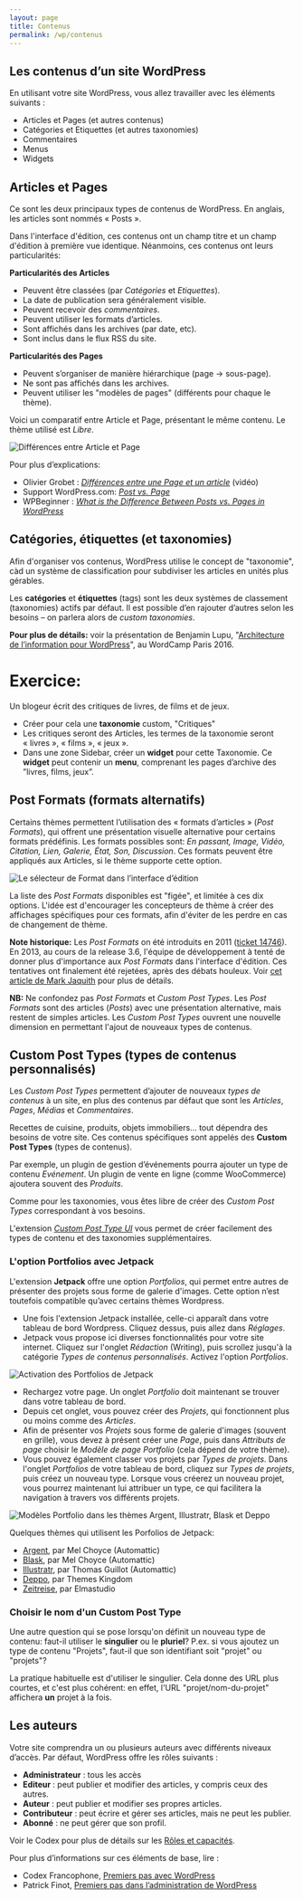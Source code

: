 ```yaml
---
layout: page
title: Contenus
permalink: /wp/contenus
---
```


Les contenus d’un site WordPress
---

En utilisant votre site WordPress, vous allez travailler avec les éléments suivants :

- Articles et Pages (et autres contenus)
- Catégories et Etiquettes (et autres taxonomies)
- Commentaires
- Menus
- Widgets

## Articles et Pages

Ce sont les deux principaux types de contenus de WordPress. En anglais, les articles sont nommés « Posts ».

Dans l'interface d'édition, ces contenus ont un champ titre et un champ d'édition à première vue identique. Néanmoins, ces contenus ont leurs particularités:

**Particularités des Articles**

* Peuvent être classées (par *Catégories* et *Etiquettes*).
* La date de publication sera généralement visible.
* Peuvent recevoir des *commentaires*.
* Peuvent utiliser les formats d’articles.
* Sont affichés dans les archives (par date, etc).
* Sont inclus dans le flux RSS du site.

**Particularités des Pages**

* Peuvent s’organiser de manière hiérarchique (page → sous-page).
* Ne sont pas affichés dans les archives.
* Peuvent utiliser les "modèles de pages" (différents pour chaque le thème).

Voici un comparatif entre Article et Page, présentant le même contenu. Le thème utilisé est *Libre*.

![Différences entre Article et Page](/cours-wp/img/articles-vs-pages.jpg)

Pour plus d’explications:

* Olivier Grobet : *[Différences entre une Page et un article](http://www.elephorm.com/tutoriel-wordpress/differences-entre-une-page-un-article)* (vidéo)
* Support WordPress.com: *[Post vs. Page](https://en.support.wordpress.com/post-vs-page/)*
* WPBeginner : *[What is the Difference Between Posts vs. Pages in WordPress](http://www.wpbeginner.com/beginners-guide/what-is-the-difference-between-posts-vs-pages-in-wordpress/)*

## Catégories, étiquettes (et taxonomies)

Afin d'organiser vos contenus, WordPress utilise le concept de "taxonomie", càd un système de classification pour subdiviser les articles en unités plus gérables.

Les **catégories** et **étiquettes** (tags) sont les deux systèmes de classement (taxonomies) actifs par défaut. Il est possible d’en rajouter d’autres selon les besoins – on parlera alors de *custom taxonomies*.

**Pour plus de détails:** voir la présentation de Benjamin Lupu, "[Architecture de l’information pour WordPress](https://wordpress.tv/2016/04/05/benjamin-lupu-architecture-de-linformation-pour-wordpress/)", au WordCamp Paris 2016.

Exercice: 
===

Un blogeur écrit des critiques de livres, de films et de jeux. 

* Créer pour cela une **taxonomie** custom, "Critiques" 
* Les critiques seront des Articles, les termes de la taxonomie seront « livres », « films », « jeux ».
* Dans une zone Sidebar, créer un **widget** pour cette Taxonomie. Ce **widget** peut contenir un **menu**, comprenant les pages d’archive des ”livres, films, jeux”.

## Post Formats (formats alternatifs)

Certains thèmes permettent l’utilisation des « formats d’articles » (*Post Formats*), qui offrent une présentation visuelle alternative pour certains formats prédéfinis. Les formats possibles sont: *En passant, Image, Vidéo, Citation, Lien, Galerie, État, Son, Discussion*. Ces formats peuvent être appliqués aux Articles, si le thème supporte cette option. 

![Le sélecteur de Format dans l’interface d’édition](/cours-wp/img/wordpress-post-formats.png)

La liste des *Post Formats* disponibles est "figée", et limitée à ces dix options. L'idée est d'encourager les concepteurs de thème à créer des affichages spécifiques pour ces formats, afin d'éviter de les perdre en cas de changement de thème.

**Note historique:** Les *Post Formats* on été introduits en 2011 ([ticket 14746](https://core.trac.wordpress.org/ticket/14746)). En 2013, au cours de la release 3.6, l'équipe de développement à tenté de donner plus d'importance aux *Post Formats* dans l'interface d'édition. Ces tentatives ont finalement été rejetées, après des débats houleux. Voir [cet article de Mark Jaquith](https://make.wordpress.org/core/2013/05/29/post-formats-ui-is-exiting-core-will-live-as-a-plugin/) pour plus de détails.

**NB:** Ne confondez pas *Post Formats* et *Custom Post Types*. Les *Post Formats* sont des articles (*Posts*) avec une présentation alternative, mais restent de simples articles. Les *Custom Post Types* ouvrent une nouvelle dimension en permettant l'ajout de nouveaux types de contenus.

## Custom Post Types (types de contenus personnalisés)

Les *Custom Post Types* permettent d’ajouter de nouveaux *types de contenus* à un site, en plus des contenus par défaut que sont les *Articles*, *Pages*, *Médias* et *Commentaires*. 

Recettes de cuisine, produits, objets immobiliers... tout dépendra des besoins de votre site. Ces contenus spécifiques sont appelés des **Custom Post Types** (types de contenus).

Par exemple, un plugin de gestion d’événements pourra ajouter un type de contenu *Evénement*. Un plugin de vente en ligne (comme WooCommerce) ajoutera souvent des *Produits*.

Comme pour les taxonomies, vous êtes libre de créer des *Custom Post Types* correspondant à vos besoins.

L'extension *[Custom Post Type UI](https://wordpress.org/plugins/custom-post-type-ui/)* vous permet de créer facilement des types de contenu et des taxonomies supplémentaires.

### L'option Portfolios avec Jetpack

L'extension **Jetpack** offre une option *Portfolios*, qui permet entre autres de présenter des projets sous forme de galerie d'images. Cette option n’est toutefois compatible qu’avec certains thèmes Wordpress.

* Une fois l'extension Jetpack installée, celle-ci apparaît dans votre tableau de bord Wordpress. Cliquez dessus, puis allez dans *Réglages*.
* Jetpack vous propose ici diverses fonctionnalités pour votre site internet. Cliquez sur l'onglet *Rédaction* (Writing), puis scrollez jusqu'à la catégorie *Types de contenus personnalisés*. Activez l'option *Portfolios*.

![Activation des Portfolios de Jetpack](/cours-wp/img/jetpack-activation-portfolio.png)

* Rechargez votre page. Un onglet *Portfolio* doit maintenant se trouver dans votre tableau de bord.
* Depuis cet onglet, vous pouvez créer des *Projets*, qui fonctionnent plus ou moins comme des *Articles*. 
* Afin de présenter vos *Projets* sous forme de galerie d'images (souvent en grille), vous devez à présent créer une *Page*, puis dans *Attributs de page* choisir le *Modèle de page Portfolio* (cela dépend de votre thème). 
* Vous pouvez également classer vos projets par *Types de projets*. Dans l'onglet *Portfolios* de votre tableau de bord, cliquez sur *Types de projets*, puis créez un nouveau type. Lorsque vous créerez un nouveau projet, vous pourrez maintenant lui attribuer un type, ce qui facilitera la navigation à travers vos différents projets.

![Modèles Portfolio dans les thèmes Argent, Illustratr, Blask et Deppo](/cours-wp/img/portfolio-themes.jpg)

Quelques thèmes qui utilisent les Porfolios de Jetpack:

* [Argent](https://wordpress.com/theme/argent), par Mel Choyce (Automattic)
* [Blask](https://wordpress.com/theme/blask), par Mel Choyce (Automattic)
* [Illustratr](https://wordpress.com/theme/illustratr), par Thomas Guillot (Automattic)
* [Deppo](https://themeskingdom.com/wordpress-themes/deppo-portfolio-wordpress-theme/), par Themes Kingdom
* [Zeitreise](https://www.elmastudio.de/en/themes/docs/zeitreise/), par Elmastudio

### Choisir le nom d'un Custom Post Type

Une autre question qui se pose lorsqu'on définit un nouveau type de contenu: faut-il utiliser le **singulier** ou le **pluriel**? P.ex. si vous ajoutez un type de contenu "Projets", faut-il que son identifiant soit "projet" ou "projets"? 

La pratique habituelle est d'utiliser le singulier. Cela donne des URL plus courtes, et c'est plus cohérent: en effet, l'URL "projet/nom-du-projet" affichera **un** projet à la fois.


## Les auteurs

Votre site comprendra un ou plusieurs auteurs avec différents niveaux d’accès. Par défaut, WordPress offre les rôles suivants : 

* **Administrateur** : tous les accès
* **Editeur** : peut publier et modifier des articles, y compris ceux des autres.
* **Auteur** : peut publier et modifier ses propres articles.
* **Contributeur** : peut écrire et gérer ses articles, mais ne peut les publier.
* **Abonné** : ne peut gérer que son profil.

Voir le Codex pour plus de détails sur les [Rôles et capacités](http://codex.wordpress.org/fr:R%C3%B4les_et_Capacit%C3%A9s).

Pour plus d’informations sur ces éléments de base, lire :

* Codex Francophone, [Premiers pas avec WordPress](http://codex.wordpress.org/fr:Premiers_pas_avec_WordPress)
* Patrick Finot, [Premiers pas dans l’administration de WordPress](http://www.informatique-enseignant.com/decouvrir-administration-wordpress/)

